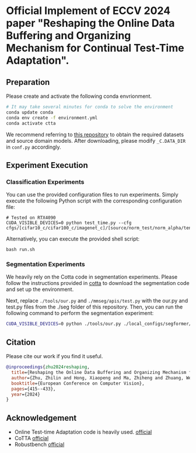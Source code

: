 # Official Implement of ECCV 2024 paper "Reshaping the Online Data Buffering and Organizing Mechanism for Continual Test-Time Adaptation".
## Preparation

Please create and activate the following conda envrionment.

```bash
# It may take several minutes for conda to solve the environment
conda update conda
conda env create -f environment.yml
conda activate ctta
```
We recommend referring to [this repository](https://github.com/mariodoebler/test-time-adaptation/tree/main?tab=readme-ov-file#classification) to obtain the required datasets and source domain models. After downloading, please modify `_C.DATA_DIR` in `conf.py` accordingly.

## Experiment Execution

### Classification Experiments

You can use the provided configuration files to run experiments. Simply execute the following Python script with the corresponding configuration file:

```
# Tested on RTX4090
CUDA_VISIBLE_DEVICES=0 python test_time.py --cfg cfgs/[cifar10_c/cifar100_c/imagenet_c]/[source/norm_test/norm_alpha/tent/cotta/rotta/santa/obao].yaml
```
Alternatively, you can execute the provided shell script:
```
bash run.sh
```

### Segmentation Experiments

We heavily rely on the Cotta code in segmentation experiments. Please follow the instructions provided in [cotta](https://github.com/qinenergy/cotta/blob/main/README.md#segmentation-experiments) to download the segmentation code and set up the environment.

Next, replace `./tools/our.py` and `./mmseg/apis/test.py` with the our.py and test.py files from the ./seg folder of this repository. Then, you can run the following command to perform the segmentation experiment:

```bash
CUDA_VISIBLE_DEVICES=0 python ./tools/our.py ./local_configs/segformer/B5/segformer.b5.1024x1024.acdc.160k.py segformer.b5.1024x1024.city.160k.pth --rounds 10
```

## Citation
Please cite our work if you find it useful.
```bibtex
@inproceedings{zhu2024reshaping,
  title={Reshaping the Online Data Buffering and Organizing Mechanism for Continual Test-Time Adaptation},
  author={Zhu, Zhilin and Hong, Xiaopeng and Ma, Zhiheng and Zhuang, Weijun and Ma, Yaohui and Dai, Yong and Wang, Yaowei},
  booktitle={European Conference on Computer Vision},
  pages={415--433},
  year={2024}
}
```

## Acknowledgement 
+ Online Test-time Adaptation code is heavily used. [official](https://github.com/mariodoebler/test-time-adaptation/tree/main) 
+ CoTTA [official](https://github.com/qinenergy/cotta)
+ Robustbench [official](https://github.com/RobustBench/robustbench) 
